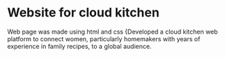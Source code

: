 # Website for cloud kitchen
Web page was made using html and css
{Developed a cloud kitchen web platform to connect women, particularly homemakers with years of experience in family recipes, to a global audience.
